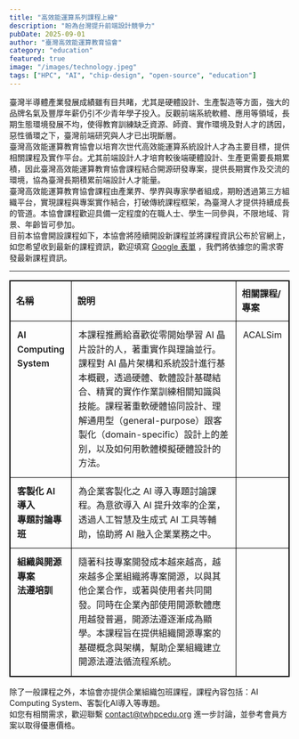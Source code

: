 ```yaml
---
title: "高效能運算系列課程上線"
description: "盼為台灣提升前端設計競爭力"
pubDate: 2025-09-01
author: "臺灣高效能運算教育協會"
category: "education"
featured: true
image: "/images/technology.jpeg"
tags: ["HPC", "AI", "chip-design", "open-source", "education"]
---
```


臺灣半導體產業發展成績雖有目共睹，尤其是硬體設計、生產製造等方面，強大的品牌名氣及豐厚年薪仍引不少青年學子投入。反觀前端系統軟體、應用等領域，長期生態環境發展不均，使得教育訓練缺乏資源、師資、實作環境及對人才的誘因，惡性循環之下，臺灣前端研究與人才已出現斷層。
<br>
臺灣高效能運算教育協會以培育次世代高效能運算系統設計人才為主要目標，提供相關課程及實作平台。尤其前端設計人才培育較後端硬體設計、生產更需要長期累積，因此臺灣高效能運算教育協會課程結合開源研發專案，提供長期實作及交流的環境，協為臺灣長期積累前端設計人才能量。
<br>
臺灣高效能運算教育協會課程由產業界、學界與專家學者組成，期盼透過第三方組織平台，實現課程與專案實作結合，打破傳統課程框架，為臺灣人才提供持續成長的管道。本協會課程歡迎具備一定程度的在職人士、學生一同參與，不限地域、背景、年齡皆可參加。
<br>
目前本協會開設課程如下，本協會將陸續開設新課程並將課程資訊公布於官網上，如您希望收到最新的課程資訊，歡迎填寫 [Google 表單](https://docs.google.com) ，我們將依據您的需求寄發最新課程資訊。

---

<!-- 黑框表格（粗線、內外皆黑） -->
<table style="width:100%; border-collapse:collapse; table-layout:fixed; border:1px solid #000; font-size:16px; line-height:1.6;">
  <colgroup>
    <col style="width:18%;">
    <col style="width:64%;">
    <col style="width:18%;">
  </colgroup>
  <thead>
    <tr>
      <th style="border:1px solid #000; padding:10px; text-align:left;">名稱</th>
      <th style="border:1px solid #000; padding:10px; text-align:left;">說明</th>
      <th style="border:1px solid #000; padding:10px; text-align:left;">相關課程/專案</th>
    </tr>
  </thead>
  <tbody>
    <tr>
      <td style="border:1px solid #000; padding:12px; vertical-align:top; font-weight:600;">
        AI Computing<br>System
      </td>
      <td style="border:1px solid #000; padding:12px; vertical-align:top;">
        本課程推薦給喜歡從零開始學習 AI 晶片設計的人，著重實作與理論並行。課程對 AI 晶片架構和系統設計進行基本概觀，透過硬體、軟體設計基礎結合、精實的實作作業訓練相關知識與技能。課程著重軟硬體協同設計、理解通用型（general-purpose）跟客製化（domain-specific）設計上的差別，以及如何用軟體模擬硬體設計的方法。
      </td>
      <td style="border:1px solid #000; padding:12px; vertical-align:top;">ACALSim</td>
    </tr>
    <tr>
      <td style="border:1px solid #000; padding:12px; vertical-align:top; font-weight:600;">
        客製化 AI 導入<br>專題討論專班
      </td>
      <td style="border:1px solid #000; padding:12px; vertical-align:top;">
        為企業客製化之 AI 導入專題討論課程。為意欲導入 AI 提升效率的企業，透過人工智慧及生成式 AI 工具等輔助，協助將 AI 融入企業業務之中。
      </td>
      <td style="border:1px solid #000; padding:12px; vertical-align:top;"></td>
    </tr>
    <tr>
      <td style="border:1px solid #000; padding:12px; vertical-align:top; font-weight:600;">
        組織與開源專案<br>法遵培訓
      </td>
      <td style="border:1px solid #000; padding:12px; vertical-align:top;">
        隨著科技專案開發成本越來越高，越來越多企業組織將專案開源，以與其他企業合作，或著與使用者共同開發。同時在企業內部使用開源軟體應用越發普遍，開源法遵逐漸成為顯學。本課程旨在提供組織開源專案的基礎概念與架構，幫助企業組織建立開源法遵法循流程系統。
      </td>
      <td style="border:1px solid #000; padding:12px; vertical-align:top;"></td>
    </tr>
  </tbody>
</table>

除了一般課程之外，本協會亦提供企業組織包班課程，課程內容包括：AI Computing System、客製化AI導入等專題。  
如您有相關需求，歡迎聯繫 [contact@twhpcedu.org](mailto:contact@twhpcedu.org) 進一步討論，並參考會員方案以取得優惠價格。